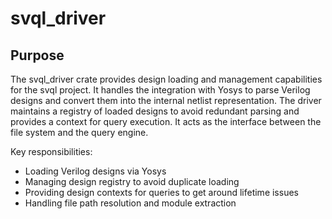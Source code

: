 # svql_driver

## Purpose

The svql_driver crate provides design loading and management capabilities for the svql project. It handles the integration with Yosys to parse Verilog designs and convert them into the internal netlist representation. The driver maintains a registry of loaded designs to avoid redundant parsing and provides a context for query execution. It acts as the interface between the file system and the query engine.

Key responsibilities:
- Loading Verilog designs via Yosys
- Managing design registry to avoid duplicate loading
- Providing design contexts for queries to get around lifetime issues
- Handling file path resolution and module extraction
